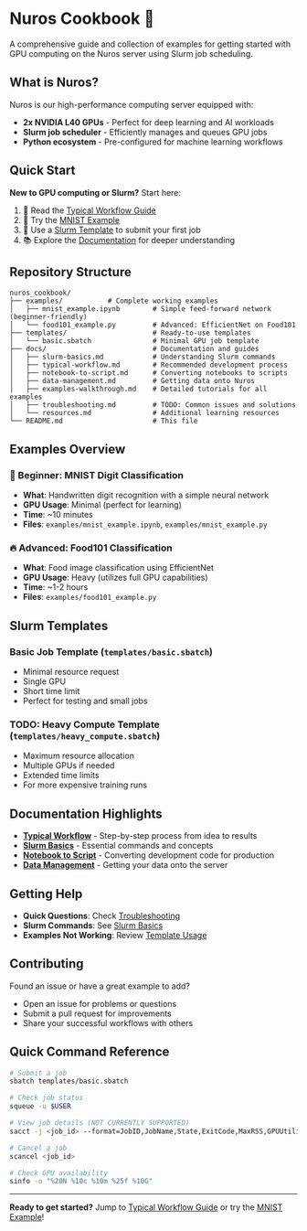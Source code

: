 # Nuros Cookbook 🚀

A comprehensive guide and collection of examples for getting started with GPU computing on the Nuros server using Slurm job scheduling.

## What is Nuros?

Nuros is our high-performance computing server equipped with:
- **2x NVIDIA L40 GPUs** - Perfect for deep learning and AI workloads
- **Slurm job scheduler** - Efficiently manages and queues GPU jobs
- **Python ecosystem** - Pre-configured for machine learning workflows

## Quick Start

**New to GPU computing or Slurm?** Start here:

1. 📖 Read the [Typical Workflow Guide](docs/typical-workflow.md) 
2. 🎯 Try the [MNIST Example](examples/mnist_example.ipynb) 
3. 🔧 Use a [Slurm Template](templates/) to submit your first job
4. 📚 Explore the [Documentation](docs/) for deeper understanding

## Repository Structure

```
nuros_cookbook/
├── examples/           # Complete working examples
│   ├── mnist_example.ipynb        # Simple feed-forward network (beginner-friendly)
│   └── food101_example.py         # Advanced: EfficientNet on Food101
├── templates/                     # Ready-to-use templates
│   └── basic.sbatch               # Minimal GPU job template
├── docs/                          # Documentation and guides
│   ├── slurm-basics.md            # Understanding Slurm commands
│   ├── typical-workflow.md        # Recommended development process
│   ├── notebook-to-script.md      # Converting notebooks to scripts
│   ├── data-management.md         # Getting data onto Nuros
│   ├── examples-walkthrough.md    # Detailed tutorials for all examples
│   ├── troubleshooting.md         # TODO: Common issues and solutions
│   └── resources.md               # Additional learning resources
└── README.md                      # This file
```

## Examples Overview

### 🎯 Beginner: MNIST Digit Classification
- **What**: Handwritten digit recognition with a simple neural network
- **GPU Usage**: Minimal (perfect for learning)
- **Time**: ~10 minutes
- **Files**: `examples/mnist_example.ipynb`, `examples/mnist_example.py`

### 🔥 Advanced: Food101 Classification  
- **What**: Food image classification using EfficientNet
- **GPU Usage**: Heavy (utilizes full GPU capabilities)
- **Time**: ~1-2 hours
- **Files**: `examples/food101_example.py`

## Slurm Templates

### Basic Job Template (`templates/basic.sbatch`)
- Minimal resource request
- Single GPU
- Short time limit
- Perfect for testing and small jobs

### TODO: Heavy Compute Template (`templates/heavy_compute.sbatch`)  
- Maximum resource allocation
- Multiple GPUs if needed
- Extended time limits
- For more expensive training runs

## Documentation Highlights

- **[Typical Workflow](docs/typical-workflow.md)** - Step-by-step process from idea to results
- **[Slurm Basics](docs/slurm-basics.md)** - Essential commands and concepts
- **[Notebook to Script](docs/notebook-to-script.md)** - Converting development code for production
- **[Data Management](docs/data-management.md)** - Getting your data onto the server

## Getting Help

- **Quick Questions**: Check [Troubleshooting](docs/troubleshooting.md)
- **Slurm Commands**: See [Slurm Basics](docs/slurm-basics.md)  
- **Examples Not Working**: Review [Template Usage](templates/README.md)

## Contributing

Found an issue or have a great example to add? 
- Open an issue for problems or questions
- Submit a pull request for improvements
- Share your successful workflows with others

## Quick Command Reference

```bash
# Submit a job
sbatch templates/basic.sbatch

# Check job status  
squeue -u $USER

# View job details (NOT CURRENTLY SUPPORTED)
sacct -j <job_id> --format=JobID,JobName,State,ExitCode,MaxRSS,GPUUtilization

# Cancel a job
scancel <job_id>

# Check GPU availability
sinfo -o "%20N %10c %10m %25f %10G"
```

---

**Ready to get started?** Jump to [Typical Workflow Guide](docs/typical-workflow.md) or try the [MNIST Example](examples/mnist_example.ipynb)!

